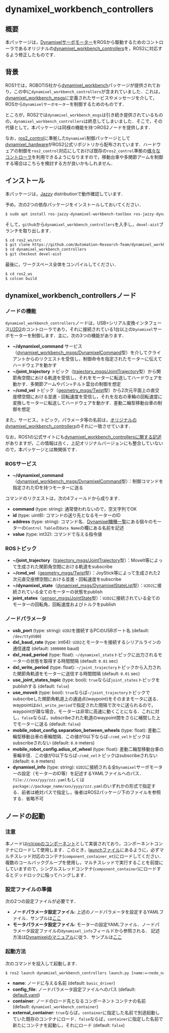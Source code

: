 dynamixel_workbench_controllers
==================================================

## 概要
本パッケージは，[Dynamixelサーボモーター](https://www.dynamixel.com/index.php)をROSから駆動するためのコントローラであるオリジナルの[dynamixel_workbench_controllers](https://wiki.ros.org/dynamixel_workbench_controllers)を，ROS2に対応するよう修正したものです．

## 背景
ROS1では，ROBOTIS社から[dynamixel_workbench](https://github.com/ROBOTIS-GIT/dynamixel-workbench/tree/noetic-devel)パッケージが提供されており，この中に`dynamixel_workbench_controllers`が含まれていました．これは，[dynamixel_workbench_msgs](https://github.com/ROBOTIS-GIT/dynamixel-workbench-msgs)に定義されたサービスやメッセージを介して，ROSから`Dynamixelサーボモーター`を制御するためのものです．

ところが，ROS2では`dynamixel_workbench_msgs`は引き続き提供されているものの，`dynamixel_workbench_controllers`は終息してしまいました．そこで，その代替として，本パッケージは同様の機能を持つROS2ノードを提供します．

なお，[ros2_control](https://control.ros.org/jazzy/doc/ros2_control/doc/index.html)に準拠した`Dynamixel`制御パッケージとして[dynamixel_hardware](https://index.ros.org/p/dynamixel_hardware/)がROS2公式リポジトリから配布されています．ハードウェアの制御を`ros2_control`対応にしておけば既存の`ros2_control`準拠の[様々なコントローラ](https://control.ros.org/rolling/doc/ros2_controllers/doc/controllers_index.html)を利用できるようになりますので，移動台車や多関節アームを制御する場合はこちらを検討する方が良いかもしれません．

## インストール
本パッケージは，[Jazzy](https://docs.ros.org/en/jazzy/index.html) distributionで動作確認しています．

予め，次の2つの依存パッケージをインストールしておいてください．
```bash
$ sudo apt install ros-jazzy-dynamixel-workbench-toolbox ros-jazzy-dynamixel-workbench-msgs
```
そして，`github`から`dynamixel_workbench_controllers`を入手し，`devel-aist`ブランチを取り出します．
```bash
$ cd ros2_ws/src
$ git clone https://github.com/Automation-Research-Team/dynamixel_workbench_controllers
$ cd dynamixel_workbench_controllers
$ git checkout devel-aist
```
最後に，ワークスペース全体をコンパイルしてください．
```bash
$ cd ros2_ws
$ colcon build
```

## dynamixel_workbench_controllersノード
### ノードの機能
`dynamixel_workbench_controllers`ノードは，USB=シリアル変換インタフェース[U2D2](https://emanual.robotis.com/docs/en/parts/interface/u2d2/)のコントローラであり，それに接続されている1台以上の`Dynamixel`サーボモーターを制御します．主に，次の3つの機能があります．
- **~/dynamixel_command** サービス（[dynamixel_workbench_msgs/DynamixelCommand](http://docs.ros.org/en/noetic/api/dynamixel_workbench_msgs/html/srv/DynamixelCommand.html)型）を介してクライアントからのリクエストを受信し，制御命令を指定されたモーターに伝えてハードウェアを動かす
- **~/joint_trajectory** トピック（[trajectory_msgs/JointTrajectory](http://docs.ros.org/en/jazzy/p/trajectory_msgs/msg/JointTrajectory.html)型）から関節角空間における軌道を受信し，それをモーターに転送してハードウェアを動かす．多関節アームやパン=チルト雲台の制御を想定
- **~/cmd_vel** トピック（[geometry_msgs/Twist](https://docs.ros2.org/latest/api/geometry_msgs/msg/Twist.html)型）から2次元平面上の直交座標空間における並進・回転速度を受信し，それを左右の車輪の回転速度に変換しモーターに転送してハードウェアを動かす．差動二輪型移動台車の制御を想定

また，サービス，トピック，パラメータ等の名前は，[オリジナルのdynamixel_workbench_controllers](https://github.com/ROBOTIS-GIT/dynamixel-workbench/tree/noetic-devel)のそれに一致させています．

なお，ROS1の公式サイトにも[dynamixel_workbench_controllersに関する記述](https://wiki.ros.org/dynamixel_workbench_controllers)がありますが，この情報は古く，上記オリジナルバージョンにも整合していないので，本パッケージとは無関係です．

### ROSサービス
- **~/dynamixel_command**（[dynamixel_workbench_msgs/DynamixelCommand](http://docs.ros.org/en/noetic/api/dynamixel_workbench_msgs/html/srv/DynamixelCommand.html)型）：制御コマンドを指定されたIDを持つモーターに送る

コマンドのリクエストは，次の4フィールドから成ります．
- **command** (type: string): 通常使われないので，空文字列でOK
- **id** (type: uint8): コマンドの送り先となるモーターのID
- **address** (type: string): コマンド名．[Dynamixel機種一覧](https://emanual.robotis.com/docs/en/software/dynamixel/dynamixel_workbench/#supported-dynamixel)にある個々のモーターの`Control Table`の`Data Name`の欄にある名前を記述
- **value** (type: int32): コマンドで与える指令値

### ROSトピック
- **~/joint_trajectory**（[trajectory_msgs/JointTrajectory](http://docs.ros.org/en/jazzy/p/trajectory_msgs/msg/JointTrajectory.html)型）：MoveIt等によって生成された関節角空間における軌道をsubscribe
- **~/cmd_vel**（[geometry_msgs/Twist](https://docs.ros2.org/latest/api/geometry_msgs/msg/Twist.html)型）：JoyStick等によって生成された2次元直交座標空間における並進・回転速度をsubscribe
- **~/dynamixel_state**（[dynamixel_msgs/DynamixelStateList](http://docs.ros.org/en/noetic/api/dynamixel_workbench_msgs/html/msg/DynamixelStateList.html)型）：`U2D2`に接続されている全てのモーターの状態をpublish
- **joint_states**（[sensor_msgs/JointState](https://docs.ros2.org/latest/api/sensor_msgs/msg/JointState.html)型）：`U2D2`に接続されている全てのモーターの回転角，回転速度およびトルクをpublish

### ノードパラメータ
- **usb_port** (type: string): `U2D2`を接続するPCのUSBポート名 (default: `/dev/ttyUSB0`)
- **dxl_baud_rate** (type: int64): `U2D2`とモーターを接続するシリアルラインの通信速度 (default: `1000000` baud)
- **dxl_read_period** (type: float): `~/dynamixel_state`トピックに出力されるモーターの状態を取得する時間間隔 (default: `0.01` sec)
- **dxl_write_period** (type: float): `~/joint_trajectory`トピックから入力された関節角軌道をモーターに送信する時間間隔 (default: `0.01` sec)
- **use_joint_states_topic** (type: bool): `true`ならば`joint_states`トピックをpublishする (default: `false`)
- **use_moveit** (type: bool): `true`ならば`~/joint_trajectory`トピックでsubscribeした関節角軌道上の通過点(waypoint)をそのままモータに送る．waypointは`dxl_write_period`で指定された間隔で次々に送られるので，waypointが疎な場合，モーターは非常に高速に動くことになる．これに対し，`false`ならば，subscribeされた軌道のwaypoint間をさらに補間した上でモーターに送る (default: `false`)
- **mobile_robot_config.separation_between_wheels** (type: float): 差動二輪型移動台車の車輪間隔．この値が0以下ならば`~/cmd_vel`トピックはsubscribeされない (default: `0.0` meters)
- **mobile_robot_config.adius_of_wheel** (type: float): 差動二輪型移動台車の車輪半径．この値が0以下ならば`~/cmd_vel`トピックはsubscribeされない (default: `0.0` meters)
- **dynamixel_info** (type: string): `U2D2`に接続される全`Dynamixel`サーボモーターの設定（モーターのID等）を記述するYAMLファイルへのパス．`file:///xxx/yyy/zzz.yaml`もしくは`package://package_name/xxx/yyyy/zzz.yaml`のいずれかの形式で指定する．前者は絶対パスで指定し，後者はROS2パッケージ下のファイルを参照する．省略不可

## ノードの起動
### 注意
本ノードは[rclcppのコンポーネント](https://docs.ros.org/en/jazzy/Tutorials/Intermediate/Writing-a-Composable-Node.html)として実装されており，コンポーネントコンテナにロードして使用します．このとき，[launchファイル](./launch/launch.py#L60)にあるように，必ずマルチスレッド対応のコンテナ(`component_container_mt`)にロードしてください．複数のコールバックグループを使用し，マルチスレッドで実行することを前提にしていますので，シングルスレッドコンテナ(`component_container`)にロードするとデッドロックに陥ってハングします．

### 設定ファイルの準備
次の2つの設定ファイルが必要です．
- **ノードパラメータ設定ファイル**: 上述のノードパラメータを設定するYAMLファイル．サンプルは[ここ](./config/default.yaml)
- **モータパラメータ設定ファイル**: モーターの設定YAMLファイル．ノードパラメータ設定ファイルの`dynamixel_info`フィールドから参照される．
記述方法は[Dynamixelのマニュアル](https://emanual.robotis.com/docs/en/software/dynamixel/dynamixel_workbench/#controllers)に従う．サンプルは[ここ](./config/joint_2_0.yaml)

### 起動方法
次のコマンドを投入して起動します．
```bash
$ ros2 launch dynamixel_workbench_controllers launch.py [name:=<node_name>] [config_file:=<config_file>] [container:=<container_name>] [external_container:=true]
```
- **name**: ノードに与える名前 (default: `basic_driver`)
- **config_file**: ノードパラメータ設定ファイルへのパス (default: [default.yaml](./config/default.yaml))
- **container**: ノードのロード先となるコンポーネントコンテナの名前 (default: `dynamixel_workbench_container`)
- **external_container**: `true`ならば，`container`に指定した名前で別途起動していた既存のコンテナにロード．`false`ならば，`container`に指定した名前で新たにコンテナを起動し，それにロード (default: `false`)
